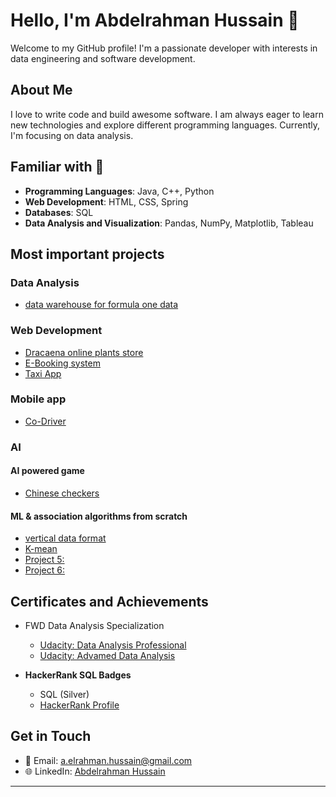 # Hello, I'm Abdelrahman Hussain 👋

Welcome to my GitHub profile! I'm a passionate developer with interests in data engineering and software development.

## About Me

I love to write code and build awesome software. I am always eager to learn new technologies and explore different programming languages. Currently, I'm focusing on data analysis.

## Familiar with 🤸

- **Programming Languages**: Java, C++, Python
- **Web Development**: HTML, CSS, Spring
- **Databases**: SQL
- **Data Analysis and Visualization**: Pandas, NumPy, Matplotlib, Tableau


## Most important projects

### Data Analysis

- [data warehouse for formula one data](https://github.com/Abdelrahman-Hussain/Data-warehouse)

### Web Development

- [Dracaena online plants store](https://github.com/Abdelrahman-Hussain/Dracaena-plants-Store)
- [E-Booking system](https://github.com/ahmedssameh/E-financeBooking)
- [Taxi App](https://github.com/Abdelrahman-Hussain/Taxi_app_WebService)
### Mobile app
- [Co-Driver](https://github.com/Abdelrahman-Hussain/Co-Driver)

### AI
#### AI powered game
- [Chinese checkers](https://github.com/Abdelrahman-Hussain/chinese_checkers)

#### ML & association algorithms from scratch
- [vertical data format](https://github.com/Abdelrahman-Hussain/vertical_data_format)
- [K-mean]()
- [Project 5:]()
- [Project 6:]()
## Certificates and Achievements
- FWD Data Analysis Specialization
  - [Udacity: Data Analysis Professional](confirm.udacity.com/YPUJ4NST)
  - [Udacity: Advamed Data Analysis](confirm.udacity.com/DUG4G5AN)
    
- **HackerRank SQL Badges**
  - SQL (Silver)
  - [HackerRank Profile](https://www.hackerrank.com/abdelrahman_h?hr_r=1)
## Get in Touch

- 📧 Email: a.elrahman.hussain@gmail.com
- 🌐 LinkedIn: [Abdelrahman Hussain](https://www.linkedin.com/in/abdelrahman-hussain-a4976b210/)

---
